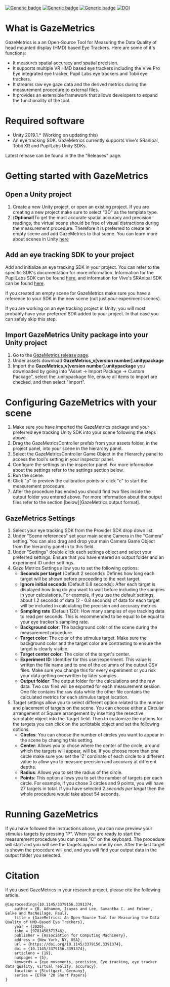 [![Generic badge](https://img.shields.io/badge/Maintained-Yes-green.svg)](https://shields.io/)
[![Generic badge](https://img.shields.io/badge/Software-C%23-blue.svg)](https://shields.io/)
[![Generic badge](https://img.shields.io/badge/License-MIT-red.svg)](https://shields.io/)
[![DOI](https://img.shields.io/badge/DOI-10.1145%2F3379156.3391374-yellowgreen)](https://doi.org/10.1145/3379156.3391374)

# What is GazeMetrics

GazeMetrics is a an Open-Source Tool for Measuring the Data Quality of head mounted display (HMD) based Eye Trackers. Here are some of it's functions:

* It measures spatial accuracy and spatial precision. 
* It supports multiple VR HMD based eye trackers including the Vive Pro Eye integrated eye tracker, Pupil Labs eye trackers and Tobii eye trackers.
* It streams raw eye gaze data and the derived metrics during the measurement procedure to external files.
* It provides an extensible framework that allows developers to expand the functionality of the tool.

# Required software

* Unity 2019.1.* (Working on updating this)
* An eye tracking SDK. 
    GazeMetrics currently supports Vive's SRanipal, Tobii XR and PupilLabs Unity SDKs. 

Latest release can be found in the the "Releases" page.


# Getting started with GazeMetrics

## Open a Unity project

1. Create a new Unity project, or open an existing project. If you are creating a new project make sure to select "3D" as the template type.
2. (**Optional**)To get the most accurate spatial accuracy and precision readings, the virtual scene should be free of visual distractions during the measurement procedure. Therefore it is preferred to create an empty scene and add GazeMetrics to that scene. You can learn more about scenes in Unity [here](https://docs.unity3d.com/Manual/CreatingScenes.html)

## Add an eye tracking SDK to your project

Add and initialize an eye tracking SDK in your project. You can refer to the specific SDK's documentation for more information. Information for the PupilLabs SDK can be found [here](https://github.com/pupil-labs/hmd-eyes/blob/master/docs/Developer.md), and information for Vive's SRAnipal SDK can be found [here](https://developer.vive.com/resources/vive-sense/sdk/vive-eye-tracking-sdk-sranipal/). 

If you created an empty scene for GazeMetrics make sure you have a reference to your SDK in the new scene (not just your experiment scenes).

If you are working on an eye tracking project in Unity, you will most probably have your preferred SDK added to your project. In that case you can safely skip this step.


## Import GazeMetrics Unity package into your Unity project

1. Go to the [GazeMetrics release page](https://github.com/isayasMatter/GazeMetrics/releases).
2. Under assets download **GazeMetrics_v[version number].unitypackage**
3. Import the **GazeMetrics_v[version number].unitypackage** you downloaded by going into "Asset -> Import Package -> Custom Package", select the .unitypackage file, ensure all items to import are checked, and then select "Import".

# Configuring GazeMetrics with your scene

1. Make sure you have imported the GazeMetrics package and your preferred eye tracking Unity SDK into your scene following the steps above.
2. Drag the GazeMetricsController prefab from your assets folder, in the project panel, into your scene in the hierarchy panel.
3. Select the GazeMetricsController Game Object in the Hierarchy panel to access the tool's setting in your inspector panel.
4. Configure the settings on the inspector panel. For more information about the settings refer to the settings section below.   
5. Run the scene.
6. Click "p" to preview the calibration points or click "c" to start the measurement procedure.
7. After the procedure has ended you should find two files inside the output folder you entered above. For more information about the output files refer to the section [below][GazeMetrics output format].

## GazeMetrics Settings

1. Select your eye tracking SDK from the Provider SDK drop down list.
2. Under "Scene references" set your main scene Camera in the "Camera" setting. You can also drag and drop your main Camera Game Object from the hierarchy panel in to this field.
3. Under "Settings" double click each settings object and select your preferred settings. Ensure that you have entered an output folder and an experiment ID under settings.
4. Gaze Metrics Settings allow you to set the following options:
    * **Seconds per target** (Default 2 seconds): Defines how long each target will be shown before proceeding to the next target.
    * **Ignore initial seconds** (Default 0.8 seconds): After each target is displayed how long do you want to wait before including the samples in your calculations. For example, if you use the default settings, about 1.2 seconds of data (2 - 0.8 seconds) of data for each target will be included in calculating the precision and accuracy metrics.
    * **Sampling rate** (Default 120): How many samples of eye tracking data to read per seconds. This is recommended to be equal to be equal to your eye tracker's sampling rate.
    * **Background color**: The background color of the scene during the measurement procedure.
    * **Target color**: The color of the stimulus target. Make sure the background color and the target color are contrasting to ensure the target is clearly visible.
    * **Target center color**: The color of the target's center.
    * **Experiment ID**: Identifier for this user/experiment. This value is written the file name and to one of the columns of the output CSV files. Make sure you change this for every experiment or you risk your data getting overwritten by later samples.
    * **Output folder**: The output folder for the calculations and the raw data. Two csv files will be exported for each measurement session. One file contains the raw data while the other file contains the calculated metrics for each stimulus target location.
5. Target settings allow you to select different option related to the number and placement of targets on the scene. You can choose either a Circular arrangement or Square arrangement by inserting the resective scriptable object into the Target field. Then to customize the options for the targets you can click on the scribtable object and set the following options:
    *  **Circles**: You can choose the number of circles you want to appear in the scene by changing this setting.
    *  **Center**: Allows you to chose where the center of the circle, around which the targets will appear, will be. If you choose more than one circle make sure you set the 'Z' cordinate of each circle to a different value to allow you to measure precision and accuracy at different depths.
    *  **Radius**: Allows you to set the radius of the circle.
    *  **Points**: This option allows you to set the number of targets per each circle. For example, if you chose 3 circles and 9 points, you will have 27 targets in total. If you have selected 2 *seconds per target* then the whole procedure would take about 54 seconds.

# Running GazeMetrics

If you have followed the instructions above, you can now preview your stimulus targets by pressing "P". When you are ready to start the measurement procedure you can press "C" on the keyboard. The procedure will start and you will see the targets appear one by one. After the last target is shown the procedure will end, and you will find your output data in the output folder you selected.

# Citation

If you used GazeMetrics in your research project, please cite the following article.

```
@inproceedings{10.1145/3379156.3391374,
    author = {B. Adhanom, Isayas and Lee, Samantha C. and Folmer, Eelke and MacNeilage, Paul},
    title = {GazeMetrics: An Open-Source Tool for Measuring the Data Quality of HMD-Based Eye Trackers},
    year = {2020},
    isbn = {9781450371346},
    publisher = {Association for Computing Machinery},
    address = {New York, NY, USA},
    url = {https://doi.org/10.1145/3379156.3391374},
    doi = {10.1145/3379156.3391374},
    articleno = {19},
    numpages = {5},
    keywords = {eye movements, precision, Eye tracking, eye tracker data quality, virtual reality, accuracy},
    location = {Stuttgart, Germany},
    series = {ETRA '20 Short Papers}
}
```









